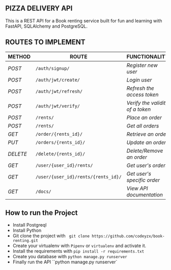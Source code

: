## PIZZA DELIVERY API

This is a REST API for a Book renting service built for fun and learning with FastAPI, SQLAlchemy and PostgreSQL.

## ROUTES TO IMPLEMENT

| METHOD   | ROUTE                               | FUNCTIONALITY                    | ACCESS      |
| -------- | ----------------------------------- | -------------------------------- | ----------- |
| _POST_   | `/auth/signup/`                     | _Register new user_              | _All users_ |
| _POST_   | `/auth/jwt/create/`                 | _Login user_                     | _All users_ |
| _POST_   | `/auth/jwt/refresh/`                | _Refresh the access token_       | _All users_ |
| _POST_   | `/auth/jwt/verify/`                 | _Verify the validity of a token_ | _All users_ |
| _POST_   | `/rents/`                           | _Place an order_                 | _All users_ |
| _POST_   | `/rents/`                           | _Get all orders_                 | _All users_ |
| _GET_    | `/order/{rents_id}/`                | _Retrieve an order_              | _Superuser_ |
| _PUT_    | `/orders/{rents_id}/`               | _Update an order_                | _All users_ |
| _DELETE_ | `/delete/{rents_id}/`               | _Delete/Remove an order_         | _All users_ |
| _GET_    | `/user/{user_id}/rents/`            | _Get user's orders_              | _All users_ |
| _GET_    | `/user/{user_id}/rents/{rents_id}/` | _Get user's specific order_      |
| _GET_    | `/docs/`                            | _View API documentation_         | _All users_ |

## How to run the Project

- Install Postgreql
- Install Python
- Git clone the project with ` git clone https://github.com/codeyzx/book-renting.git`
- Create your virtualenv with `Pipenv` or `virtualenv` and activate it.
- Install the requirements with `pip install -r requirements.txt`
- Create you database with `python manage.py runserver`
- Finally run the API
  ``python manage.py runserver`
